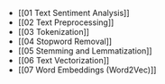 - [[01 Text Sentiment Analysis]]
- [[02 Text Preprocessing]]
- [[03 Tokenization]]
- [[04 Stopword Removal]]
- [[05 Stemming and Lemmatization]]
- [[06 Text Vectorization]]
- [[07 Word Embeddings (Word2Vec)]]